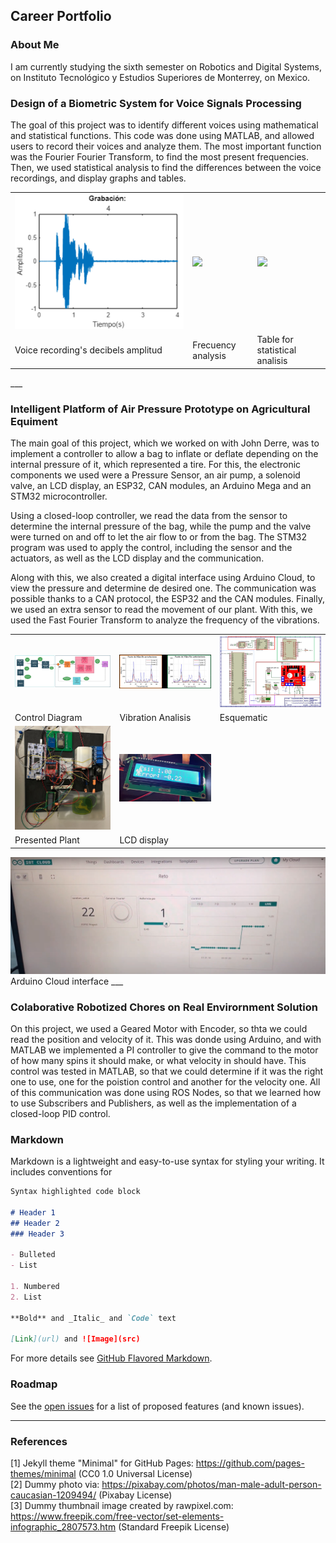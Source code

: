 ## Career Portfolio

### About Me
I am currently studying the sixth semester on Robotics and Digital Systems, on Instituto Tecnológico y Estudios Superiores de Monterrey, on Mexico.

### Design of a Biometric System for Voice Signals Processing
The goal of this project was to identify different voices using mathematical and statistical functions. This code was done using MATLAB, and allowed users to record their voices and analyze them. The most important function was the Fourier Fourier Transform, to find the most present frequencies. Then, we used statistical analysis to find the differences between the voice recordings, and display graphs and tables.

<table style="width:100%">
<tr>
<td>
<img src="images/AMplitud.png">
</a>
</td>
<td><img src="images/Frecuencias">
</a>
</td>
<td>
<img src="images/Tabla">
</a>
</td>
</tr>
<tr>
<td>
Voice recording's decibels amplitud
</a>
</td>
<td>
Frecuency analysis 
</a>
</td>
<td>
Table for statistical analisis
</a>
</td>
</tr>
</table>
___

### Intelligent Platform of Air Pressure Prototype on Agricultural Equiment
The main goal of this project, which we worked on with John Derre, was to implement a controller to allow a bag to inflate or deflate depending on the internal pressure of it, which represented a tire. For this, the electronic components we used were a Pressure Sensor, an air pump, a solenoid valve, an LCD display, an ESP32, CAN modules, an Arduino Mega and an STM32 microcontroller.

Using a closed-loop controller, we read the data from the sensor to determine the internal pressure of the bag, while the pump and the valve were turned on and off to let the air flow to or from the bag. The STM32 program was used to apply the control, including the sensor and the actuators, as well as the LCD display and the communication.

Along with this, we also created a digital interface using Arduino Cloud, to view the pressure and determine de desired one. The communication was possible thanks to a CAN protocol, the ESP32 and the CAN modules. Finally, we used an extra sensor to read the movement of our plant. With this, we used the Fast Fourier Transform to analyze the frequency of the vibrations. 

<table style="width:100%">
<tr>
<td>
<img src="images/d_control deere.png">
</a>
</td>
<td>
<img src="images/frec deere.png">
</a>
</td>
<td>
<img src="images/esq deere.png">
</a>
</td>
</tr>
<tr>
<td>
Control Diagram
</a>
</td>
<td>
Vibration Analisis
</a>
</td>
<td>
Esquematic
</a>
</td>
</tr>
<tr>
<td>
<img src="images/planta deere.png">
</a>
</td>
<td>
<img src="images/lcd deere.png">
</a>
</td>
</tr>
<tr>
<td>
Presented Plant
</a>
</td>
<td>
LCD display
</a>
</td>
</tr>
</table>

<img src="images/iot cloud.png">
Arduino Cloud interface
___

### Colaborative Robotized Chores on Real Envirornment Solution
On this project, we used a Geared Motor with Encoder, so thta we could read the position and velocity of it. This was donde using Arduino, and with MATLAB we implemented a PI controller to give the command to the motor of how many spins it should make, or what velocity in should have. This control was tested in MATLAB, so that we could determine if it was the right one to use, one for the poistion control and another for the velocity one. 
All of this communication was done using ROS Nodes, so that we learned how to use Subscribers and Publishers, as well as the implementation of a closed-loop PID control.

### Markdown

Markdown is a lightweight and easy-to-use syntax for styling your writing. It includes conventions for

```markdown
Syntax highlighted code block

# Header 1
## Header 2
### Header 3

- Bulleted
- List

1. Numbered
2. List

**Bold** and _Italic_ and `Code` text

[Link](url) and ![Image](src)
```

For more details see [GitHub Flavored Markdown](https://guides.github.com/features/mastering-markdown/).

### Roadmap

See the [open issues](https://github.com/evanca/quick-portfolio/issues) for a list of proposed features (and known issues).
___

### References

[1] Jekyll theme "Minimal" for GitHub Pages: https://github.com/pages-themes/minimal (CC0 1.0 Universal License)
<br>[2] Dummy photo via: https://pixabay.com/photos/man-male-adult-person-caucasian-1209494/ (Pixabay License)
<br>[3] Dummy thumbnail image created by rawpixel.com: https://www.freepik.com/free-vector/set-elements-infographic_2807573.htm (Standard Freepik License)
